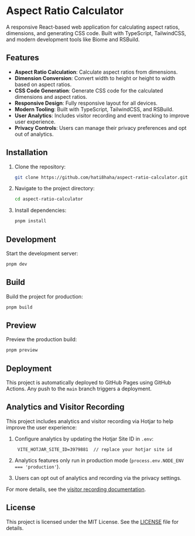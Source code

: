 # Aspect Ratio Calculator

A responsive React-based web application for calculating aspect ratios, dimensions, and generating CSS code. Built with TypeScript, TailwindCSS, and modern development tools like Biome and RSBuild.

## Features

- **Aspect Ratio Calculation**: Calculate aspect ratios from dimensions.
- **Dimension Conversion**: Convert width to height or height to width based on aspect ratios.
- **CSS Code Generation**: Generate CSS code for the calculated dimensions and aspect ratios.
- **Responsive Design**: Fully responsive layout for all devices.
- **Modern Tooling**: Built with TypeScript, TailwindCSS, and RSBuild.
- **User Analytics**: Includes visitor recording and event tracking to improve user experience.
- **Privacy Controls**: Users can manage their privacy preferences and opt out of analytics.

## Installation

1. Clone the repository:
   ```bash
   git clone https://github.com/hati8haha/aspect-ratio-calculator.git
   ```

2. Navigate to the project directory:
   ```bash
   cd aspect-ratio-calculator
   ```

3. Install dependencies:
   ```bash
   pnpm install
   ```

## Development

Start the development server:
```bash
pnpm dev
```

## Build

Build the project for production:
```bash
pnpm build
```

## Preview

Preview the production build:
```bash
pnpm preview
```

## Deployment

This project is automatically deployed to GitHub Pages using GitHub Actions. Any push to the `main` branch triggers a deployment.

## Analytics and Visitor Recording

This project includes analytics and visitor recording via Hotjar to help improve the user experience:

1. Configure analytics by updating the Hotjar Site ID in `.env`:
   ```
    VITE_HOTJAR_SITE_ID=3979881  // replace your hotjar site id
   ```

2. Analytics features only run in production mode (`process.env.NODE_ENV === 'production'`).

3. Users can opt out of analytics and recording via the privacy settings.

For more details, see the [visitor recording documentation](./docs/visitor-recording.md).

## License

This project is licensed under the MIT License. See the [LICENSE](./LICENSE) file for details.

